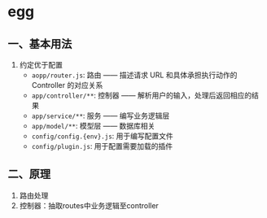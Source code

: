 # egg
## 一、基本用法
1. 约定优于配置
    - `aopp/router.js`: 路由 —— 描述请求 URL 和具体承担执行动作的 Controller 的对应关系
    - `app/controller/**`: 控制器 —— 解析用户的输入，处理后返回相应的结果
    - `app/service/**`: 服务 —— 编写业务逻辑层
    - `app/model/**`: 模型层 —— 数据库相关
    - `config/config.{env}.js`: 用于编写配置文件
    - `config/plugin.js`: 用于配置需要加载的插件
## 二、原理
1. 路由处理
2. 控制器：抽取routes中业务逻辑至controller